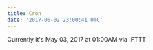 ```yaml
---
title: Cron
date: '2017-05-02 23:00:41 UTC'
---
```


Currently it's May 03, 2017 at 01:00AM
via IFTTT
